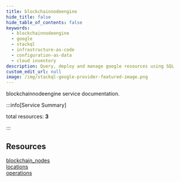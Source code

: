 ```yaml
---
title: blockchainnodeengine
hide_title: false
hide_table_of_contents: false
keywords:
  - blockchainnodeengine
  - google
  - stackql
  - infrastructure-as-code
  - configuration-as-data
  - cloud inventory
description: Query, deploy and manage google resources using SQL
custom_edit_url: null
image: /img/stackql-google-provider-featured-image.png
---
```


blockchainnodeengine service documentation.

:::info[Service Summary]

total resources: __3__  

:::

## Resources
<div class="row">
<div class="providerDocColumn">
<a href="/services/blockchainnodeengine/blockchain_nodes/">blockchain_nodes</a><br />
<a href="/services/blockchainnodeengine/locations/">locations</a>
</div>
<div class="providerDocColumn">
<a href="/services/blockchainnodeengine/operations/">operations</a>
</div>
</div>